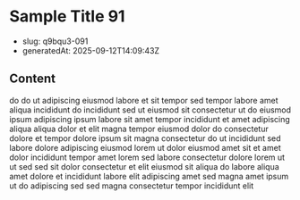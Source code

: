 # Sample Title 91

- slug: q9bqu3-091
- generatedAt: 2025-09-12T14:09:43Z

## Content
do do ut adipiscing eiusmod labore et sit tempor sed tempor labore amet aliqua incididunt do incididunt sed ut eiusmod sit consectetur ut do eiusmod ipsum adipiscing ipsum labore sit amet tempor incididunt et amet adipiscing aliqua aliqua dolor et elit magna tempor eiusmod dolor do consectetur dolore et tempor dolore ipsum sit magna consectetur do ut incididunt sed labore dolore adipiscing eiusmod lorem ut dolor eiusmod amet sit et amet dolor incididunt tempor amet lorem sed labore consectetur dolore lorem ut ut sed sed sit dolor consectetur et elit eiusmod sit aliqua do labore aliqua amet dolore et incididunt labore elit adipiscing amet sed magna amet ipsum ut do adipiscing sed sed magna consectetur tempor incididunt elit
